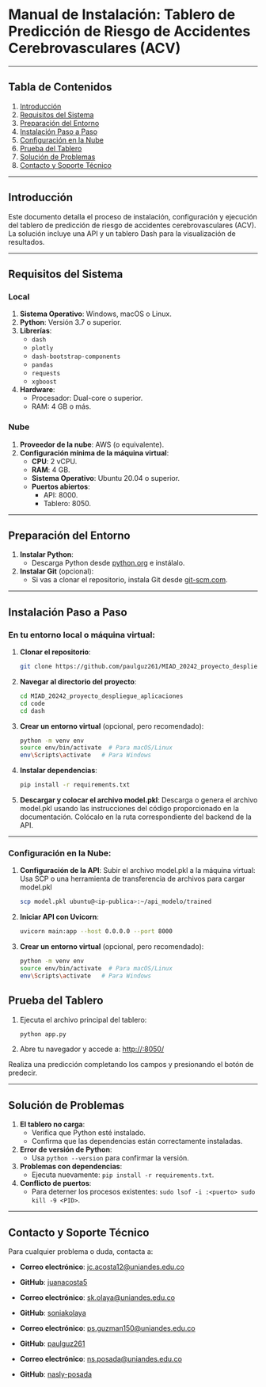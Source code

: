 # Manual de Instalación: Tablero de Predicción de Riesgo de Accidentes Cerebrovasculares (ACV)

---

## Tabla de Contenidos
1. [Introducción](#introducción)
2. [Requisitos del Sistema](#requisitos-del-sistema)
3. [Preparación del Entorno](#preparación-del-entorno)
4. [Instalación Paso a Paso](#instalación-paso-a-paso)
5. [Configuración en la Nube](#configuración-en-la-nube)
6. [Prueba del Tablero](#prueba-del-tablero)
7. [Solución de Problemas](#solución-de-problemas)
8. [Contacto y Soporte Técnico](#contacto-y-soporte-técnico)

---

## Introducción
Este documento detalla el proceso de instalación, configuración y ejecución del tablero de predicción de riesgo de accidentes cerebrovasculares (ACV). La solución incluye una API y un tablero Dash para la visualización de resultados.

---

## Requisitos del Sistema

### Local
1. **Sistema Operativo**: Windows, macOS o Linux.
2. **Python**: Versión 3.7 o superior.
3. **Librerías**:
   - `dash`
   - `plotly`
   - `dash-bootstrap-components`
   - `pandas`
   - `requests`
   - `xgboost`
4. **Hardware**:
   - Procesador: Dual-core o superior.
   - RAM: 4 GB o más.

### Nube
1. **Proveedor de la nube**: AWS (o equivalente).
2. **Configuración mínima de la máquina virtual**:
   - **CPU**: 2 vCPU.
   - **RAM**: 4 GB.
   - **Sistema Operativo**: Ubuntu 20.04 o superior.
   - **Puertos abiertos**:
     - API: 8000.
     - Tablero: 8050.

---

## Preparación del Entorno

1. **Instalar Python**:
   - Descarga Python desde [python.org](https://www.python.org/downloads/) e instálalo.
2. **Instalar Git** (opcional):
   - Si vas a clonar el repositorio, instala Git desde [git-scm.com](https://git-scm.com/).

---

## Instalación Paso a Paso

### En tu entorno local o máquina virtual:

1. **Clonar el repositorio**:
   ```bash
   git clone https://github.com/paulguz261/MIAD_20242_proyecto_despliegue_aplicaciones
   ```
2. **Navegar al directorio del proyecto**:
   ```bash
   cd MIAD_20242_proyecto_despliegue_aplicaciones
   cd code
   cd dash
   ```
3. **Crear un entorno virtual** (opcional, pero recomendado):
   ```bash
   python -m venv env
   source env/bin/activate  # Para macOS/Linux
   env\Scripts\activate   # Para Windows
   ```
4. **Instalar dependencias**:
   ```bash
   pip install -r requirements.txt
   ```
5. **Descargar y colocar el archivo model.pkl**:
   Descarga o genera el archivo model.pkl usando las instrucciones del código proporcionado en la documentación. 
   Colócalo en la ruta correspondiente del backend de la API.
---
### Configuración en la Nube:

1. **Configuración de la API**:
Subir el archivo model.pkl a la máquina virtual: Usa SCP o una herramienta de transferencia de archivos para cargar model.pkl
   ```bash
   scp model.pkl ubuntu@<ip-publica>:~/api_modelo/trained
   ```
2. **Iniciar API con Uvicorn**:
   ```bash
   uvicorn main:app --host 0.0.0.0 --port 8000
   ```
3. **Crear un entorno virtual** (opcional, pero recomendado):
   ```bash
   python -m venv env
   source env/bin/activate  # Para macOS/Linux
   env\Scripts\activate   # Para Windows
   ```
## Prueba del Tablero
1. Ejecuta el archivo principal del tablero:
   ```bash
   python app.py
   ```
2. Abre tu navegador y accede a:
   [http://<ip-publica>:8050/](http://<ip-publica>:8050/)

Realiza una predicción completando los campos y presionando el botón de predecir.

---

## Solución de Problemas
1. **El tablero no carga**:
   - Verifica que Python esté instalado.
   - Confirma que las dependencias están correctamente instaladas.
2. **Error de versión de Python**:
   - Usa `python --version` para confirmar la versión.
3. **Problemas con dependencias**:
   - Ejecuta nuevamente: `pip install -r requirements.txt`.
4. **Conflicto de puertos**:
   - Para deterner los procesos existentes: `sudo lsof -i :<puerto> sudo kill -9 <PID>`.
---

## Contacto y Soporte Técnico
Para cualquier problema o duda, contacta a:
- **Correo electrónico**: jc.acosta12@uniandes.edu.co
- **GitHub**: [juanacosta5](https://github.com/paulguz261/MIAD_20242_proyecto_despliegue_aplicaciones)

- **Correo electrónico**: sk.olaya@uniandes.edu.co
- **GitHub**: [soniakolaya](https://github.com/paulguz261/MIAD_20242_proyecto_despliegue_aplicaciones)

- **Correo electrónico**: ps.guzman150@uniandes.edu.co
- **GitHub**: [paulguz261](https://github.com/paulguz261/MIAD_20242_proyecto_despliegue_aplicaciones)

- **Correo electrónico**: ns.posada@uniandes.edu.co
- **GitHub**: [nasly-posada](https://github.com/paulguz261/MIAD_20242_proyecto_despliegue_aplicaciones)


